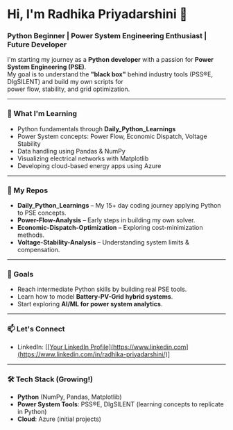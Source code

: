 # Hi, I'm Radhika Priyadarshini 👋

### Python Beginner | Power System Engineering Enthusiast | Future Developer

I'm starting my journey as a **Python developer** with a passion for **Power System Engineering (PSE)**.  
My goal is to understand the **"black box"** behind industry tools (PSS®E, DIgSILENT) and build my own scripts for  
power flow, stability, and grid optimization.

---

### 🌱 What I'm Learning
- Python fundamentals through **Daily_Python_Learnings**
- Power System concepts: Power Flow, Economic Dispatch, Voltage Stability
- Data handling using Pandas & NumPy
- Visualizing electrical networks with Matplotlib
- Developing cloud-based energy apps using Azure

---

### 🚀 My Repos
- **Daily_Python_Learnings** – My 15+ day coding journey applying Python to PSE concepts.  
- **Power-Flow-Analysis** – Early steps in building my own solver.  
- **Economic-Dispatch-Optimization** – Exploring cost-minimization methods.  
- **Voltage-Stability-Analysis** – Understanding system limits & compensation.

---

### 🎯 Goals
- Reach intermediate Python skills by building real PSE tools.
- Learn how to model **Battery-PV-Grid hybrid systems**.
- Start exploring **AI/ML for power system analytics**.

---

### 📫 Let's Connect
- LinkedIn: [[[Your LinkedIn Profile](https://www.linkedin.com](https://www.linkedin.com/in/radhika-priyadarshini/)]  ](https://www.linkedin.com/in/radhika-priyadarshini/)
    
---

### 🛠️ Tech Stack (Growing!)
- **Python** (NumPy, Pandas, Matplotlib)
- **Power System Tools**: PSS®E, DIgSILENT (learning concepts to replicate in Python)
- **Cloud**: Azure (initial projects)
